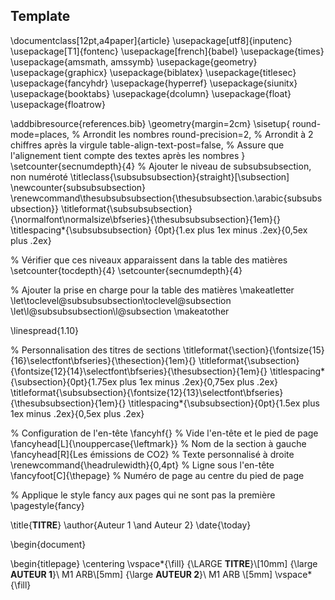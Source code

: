 ## Template 
\documentclass[12pt,a4paper]{article}
\usepackage[utf8]{inputenc}
\usepackage[T1]{fontenc}
\usepackage[french]{babel}
\usepackage{times}
\usepackage{amsmath, amssymb}
\usepackage{geometry}
\usepackage{graphicx}
\usepackage{biblatex} 
\usepackage{titlesec}
\usepackage{fancyhdr}
\usepackage{hyperref}
\usepackage{siunitx}
\usepackage{booktabs}
\usepackage{dcolumn}
\usepackage{float}
\usepackage{floatrow}

\addbibresource{references.bib}
\geometry{margin=2cm}
\sisetup{
  round-mode=places, % Arrondit les nombres
  round-precision=2, % Arrondit à 2 chiffres après la virgule
  table-align-text-post=false, % Assure que l'alignement tient compte des textes après les nombres
}
\setcounter{secnumdepth}{4}
% Ajouter le niveau de subsubsubsection, non numéroté
\titleclass{\subsubsubsection}{straight}[\subsection]
\newcounter{subsubsubsection}
\renewcommand\thesubsubsubsection{\thesubsubsection.\arabic{subsubsubsection}}
\titleformat{\subsubsubsection}
{\normalfont\normalsize\bfseries}{\thesubsubsubsection}{1em}{}
\titlespacing*{\subsubsubsection}
{0pt}{1.ex plus 1ex minus .2ex}{0,5ex plus .2ex}

% Vérifier que ces niveaux apparaissent dans la table des matières
\setcounter{tocdepth}{4}
\setcounter{secnumdepth}{4}

% Ajouter la prise en charge pour la table des matières
\makeatletter
\let\toclevel@subsubsubsection\toclevel@subsection
\let\l@subsubsubsection\l@subsection
\makeatother


\linespread{1.10}

% Personnalisation des titres de sections
\titleformat{\section}{\fontsize{15}{16}\selectfont\bfseries}{\thesection}{1em}{}
\titleformat{\subsection}{\fontsize{12}{14}\selectfont\bfseries}{\thesubsection}{1em}{}
\titlespacing*{\subsection}{0pt}{1.75ex plus 1ex minus .2ex}{0,75ex plus .2ex}
\titleformat{\subsubsection}{\fontsize{12}{13}\selectfont\bfseries}{\thesubsubsection}{1em}{}
\titlespacing*{\subsubsection}{0pt}{1.5ex plus 1ex minus .2ex}{0,5ex plus .2ex}

% Configuration de l'en-tête
\fancyhf{} % Vide l'en-tête et le pied de page
\fancyhead[L]{\nouppercase{\leftmark}} % Nom de la section à gauche
\fancyhead[R]{Les émissions de CO2} % Texte personnalisé à droite
\renewcommand{\headrulewidth}{0,4pt} % Ligne sous l'en-tête
\fancyfoot[C]{\thepage} % Numéro de page au centre du pied de page

% Applique le style fancy aux pages qui ne sont pas la première
\pagestyle{fancy} 

\title{**TITRE**}
\author{Auteur 1 \and Auteur 2}
\date{\today}

\begin{document}

\begin{titlepage}
\centering
\vspace*{\fill}
{\LARGE **TITRE**}\\[10mm]
{\large **AUTEUR 1**}\\
M1 ARB\\[5mm]
{\large **AUTEUR 2**}\\
M1 ARB \\[5mm]
\vspace*{\fill}